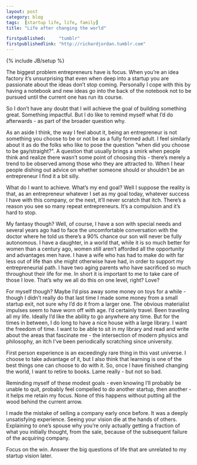 ```yaml
---
layout: post
category: blog
tags:  [startup life, life, family]
title: "Life after changing the world"

firstpublished:     "tumblr"
firstpublishedlink: "http://richardjordan.tumblr.com"
---
```

{% include JB/setup %}

The biggest problem entrepreneurs have is focus. When you’re an idea factory it’s unsurprising that even when deep into a startup you are passionate about the ideas don’t stop coming. Personally I cope with this by having a notebook and new ideas go into the back of the notebook not to be pursued until the current one has run its course.

So I don’t have any doubt that I will achieve the goal of building something great. Something impactful. But I do like to remind myself what I’d do afterwards - as part of the broader question why.

As an aside I think, the way I feel about it, being an entrepreneur is not something you choose to be or not be as a fully formed adult.  I feel similarly about it as do the folks who like to pose the question “when did you choose to be gay/straight?".  A question that usually brings a smirk when people think and realize there wasn’t some point of choosing this - there’s merely a trend to be observed among those who they are attracted to.  When I hear people dishing out advice on whether someone should or shouldn’t be an entrepreneur I find it a bit silly.

What do I want to achieve.  What’s my end goal?  Well I suppose the reality is that, as an entrepreneur whatever I set as my goal today, whatever success I have with this company, or the next, it’ll never scratch that itch. There’s a reason you see so many repeat entrepreneurs. It’s a compulsion and it’s hard to stop.

My fantasy though?  Well, of course, I have a son with special needs and several years ago had to face the uncomfortable conversation with the doctor where he told us there’s a 90% chance our son will never be fully autonomous. I have a daughter, in a world that, while it is so much better for women than a century ago, women still aren’t afforded all the opportunity and advantages men have. I have a wife who has had to make do with far less out of life than she might otherwise have had, in order to support my entrepreneurial path. I have two aging parents who have sacrificed so much throughout their life for me. In short it is important to me to take care of those I love. That’s why we all do this on one level, right? Love?

For myself though?  Maybe I’d piss away some money on toys for a while - though I didn’t really do that last time I made some money from a small startup exit, not sure why I’d do it from a larger one.  The obvious materialist impulses seem to have worn off with age. I’d certainly travel. Been traveling all my life. Ideally I’d like the ability to go anywhere any time. But for the times in between, I do long to have a nice house with a large library. I want the freedom of time. I want to be able to sit in my library and read and write about the areas that fascinate me - the intersection of modern physics and philosophy, an itch I’ve been periodically scratching since university. 

First person experience is an exceedingly rare thing in this vast universe. I choose to take advantage of it, but I also think that learning is one of the best things one can choose to do with it. So, once I have finished changing the world, I want to retire to books. Lame really - but not so bad.

Reminding myself of these modest goals - even knowing I’ll probably be unable to quit, probably feel compelled to do another startup, then another - it helps me retain my focus. None of this happens without putting all the wood behind the current arrow.

I made the mistake of selling a company early once before. It was a deeply unsatisfying experience. Seeing your vision die at the hands of others. Explaining to one’s spouse why you’re only actually getting a fraction of what you initially thought, from the sale, because of the subsequent failure of the acquiring company.

Focus on the win. Answer the big questions of life that are unrelated to my startup vision later.

